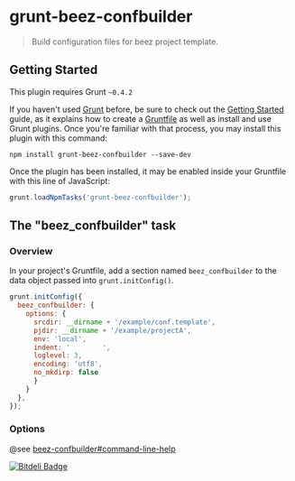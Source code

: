 # grunt-beez-confbuilder

> Build configuration files for beez project template.

## Getting Started
This plugin requires Grunt `~0.4.2`

If you haven't used [Grunt](http://gruntjs.com/) before, be sure to check out the [Getting Started](http://gruntjs.com/getting-started) guide, as it explains how to create a [Gruntfile](http://gruntjs.com/sample-gruntfile) as well as install and use Grunt plugins. Once you're familiar with that process, you may install this plugin with this command:

```shell
npm install grunt-beez-confbuilder --save-dev
```

Once the plugin has been installed, it may be enabled inside your Gruntfile with this line of JavaScript:

```js
grunt.loadNpmTasks('grunt-beez-confbuilder');
```

## The "beez_confbuilder" task

### Overview
In your project's Gruntfile, add a section named `beez_confbuilder` to the data object passed into `grunt.initConfig()`.


```js
grunt.initConfig({
  beez_confbuilder: {
    options: {
      srcdir: __dirname + '/example/conf.template',
      pjdir: __dirname + '/example/projectA',
      env: 'local',
      indent: '        ',
      loglevel: 3,
      encoding: 'utf8',
      no_mkdirp: false
      }
    }
  },
});
```

### Options

@see [beez-confbuilder#command-line-help](https://github.com/fkei/beez-confbuilder#command-line-help)


[![Bitdeli Badge](https://d2weczhvl823v0.cloudfront.net/fkei/grunt-beez-confbuilder/trend.png)](https://bitdeli.com/free "Bitdeli Badge")

